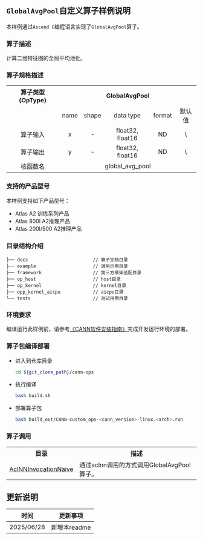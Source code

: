## `GlobalAvgPool`自定义算子样例说明 
本样例通过`Ascend C`编程语言实现了`GlobalAvgPool`算子。

### 算子描述
计算二维特征图的全局平均池化。

### 算子规格描述

<table>
    <tr>
        <th align="center">算子类型(OpType)</th><th colspan="5" align="center">GlobalAvgPool</th>
    </tr>
    <tr>
        <td rowspan="1" align="center"></td><td align="center">name</td><td align="center">shape</td><td align="center">data type</td><td align="center">format</td><td align="center">默认值</td>
    </tr>
        <tr><td rowspan="1" align="center">算子输入</td><td align="center">x</td><td align="center">-</td><td align="center">float32, float16</td><td align="center">ND</td><td align="center">\</td>
    </tr>
        <tr><td rowspan="1" align="center">算子输出</td><td align="center">y</td><td align="center">-</td><td align="center">float32, float16</td><td align="center">ND</td><td align="center">\</td>
    </tr>
    <tr>
        <td rowspan="1" align="center">核函数名</td><td colspan="5" align="center">global_avg_pool</td></td>
    </tr>
</table>


### 支持的产品型号
本样例支持如下产品型号：
- Atlas A2 训练系列产品
- Atlas 800I A2推理产品
- Atlas 200I/500 A2推理产品


### 目录结构介绍
```
├── docs                        // 算子文档目录
├── example                     // 调用示例目录
├── framework                   // 第三方框架适配目录
├── op_host                     // host目录
├── op_kernel                   // kernel目录
├── opp_kernel_aicpu            // aicpu目录
└── tests                       // 测试用例目录
```


### 环境要求
编译运行此样例前，请参考[《CANN软件安装指南》](https://hiascend.com/document/redirect/CannCommunityInstSoftware)完成开发运行环境的部署。

### 算子包编译部署
  - 进入到仓库目录

    ```bash
    cd ${git_clone_path}/cann-ops
    ```

  - 执行编译

    ```bash
    bash build.sh
    ```

  - 部署算子包

    ```bash
    bash build_out/CANN-custom_ops-<cann_version>-linux.<arch>.run
    ```

### 算子调用
<table>
    <th>目录</th><th>描述</th>
    <tr>
        <td><a href="./examples/AclNNInvocationNaive"> AclNNInvocationNaive</td><td>通过aclnn调用的方式调用GlobalAvgPool算子。</td>
    </tr>
</table>

## 更新说明
| 时间 | 更新事项 |
|----|------|
| 2025/06/28 | 新增本readme |
